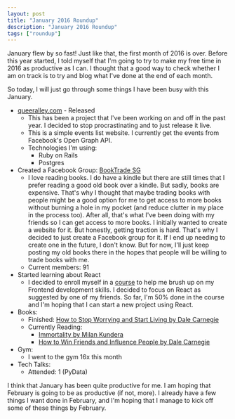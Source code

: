 ```yaml
---
layout: post
title: "January 2016 Roundup"
description: "January 2016 Roundup"
tags: ["roundup"]
---
```


January flew by so fast! Just like that, the first month of 2016 is over. Before this year started, I told myself that I'm going to try to make my free time in 2016 as productive as I can. I thought that a good way to check whether I am on track is to try and blog what I've done at the end of each month.

So today, I will just go through some things I have been busy with this January.

  - [queeralley.com](http://queeralley.com) - Released
    - This has been a project that I've been working on and off in the past year. I decided to stop procrastinating and to just release it live.
    - This is a simple events list website. I currently get the events from Facebook's Open Graph API.
    - Technologies I'm using:
      - Ruby on Rails
      - Postgres
  - Created a Facebook Group: [BookTrade SG](https://www.facebook.com/groups/BookTradeSG/)
    - I love reading books. I do have a kindle but there are still times that I prefer reading a good old book over a kindle. But sadly, books are expensive. That's why I thought that maybe trading books with people might be a good option for me to get access to more books without burning a hole in my pocket (and reduce clutter in my place in the process too). After all, that's what I've been doing with my friends so I can get access to more books. I initially wanted to create a website for it. But honestly, getting traction is hard. That's why I decided to just create a Facebook group for it. If I end up needing to create one in the future, I don't know. But for now, I'll just keep posting my old books there in the hopes that people will be willing to trade books with me.
    - Current members: 91
  - Started learning about React
    - I decided to enroll myself in a [course](https://www.udemy.com/learn-and-understand-reactjs/) to help me brush up on my Frontend development skills. I decided to focus on React as suggested by one of my friends. So far, I'm 50% done in the course and I'm hoping that I can start a new project using React.
  - Books:
    - Finished: [How to Stop Worrying and Start Living by Dale Carnegie](http://www.amazon.com/How-Stop-Worrying-Start-Living/dp/0671733354)
    - Currently Reading:
      - [Immortality by Milan Kundera](https://www.goodreads.com/book/show/28634.Immortality)
      - [How to Win Friends and Influence People by Dale Carnegie ](https://www.goodreads.com/book/show/4865.How_to_Win_Friends_and_Influence_People)
  - Gym:
    - I went to the gym 16x this month
  - Tech Talks:
    - Attended: 1 (PyData)

I think that January has been quite productive for me. I am hoping that February is going to be as productive (if not, more). I already have a few things I want done in February, and I'm hoping that I manage to kick off some of these things by February.
